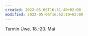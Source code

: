 ```yaml
---
created: 2022-05-06T16:51:40+02:00
modified: 2022-05-06T16:52:19+02:00
---
```


Termin Uwe. 18.-20. Mai
